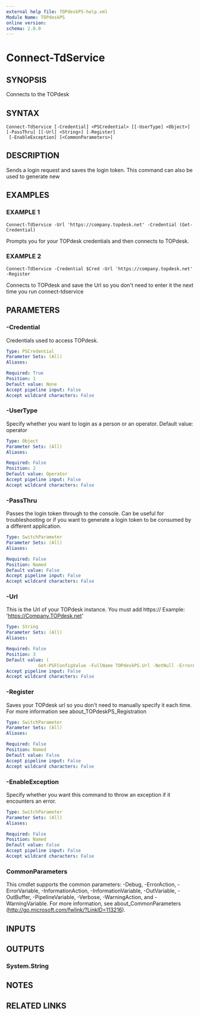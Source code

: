 ```yaml
---
external help file: TOPdeskPS-help.xml
Module Name: TOPdeskPS
online version:
schema: 2.0.0
---
```


# Connect-TdService

## SYNOPSIS
Connects to the TOPdesk

## SYNTAX

```
Connect-TdService [-Credential] <PSCredential> [[-UserType] <Object>] [-PassThru] [[-Url] <String>] [-Register]
 [-EnableException] [<CommonParameters>]
```

## DESCRIPTION
Sends a login request and saves the login token.
This command can also be used to generate new

## EXAMPLES

### EXAMPLE 1
```
Connect-TdService -Url 'https://company.topdesk.net' -Credential (Get-Credential)
```

Prompts you for your TOPdesk credentials and then connects to TOPdesk.

### EXAMPLE 2
```
Connect-TdService -Credential $Cred -Url 'https://company.topdesk.net' -Register
```

Connects to TOPdesk and save the Url so you don't need to enter it the next time you run connect-tdservice

## PARAMETERS

### -Credential
Credentials used to access TOPdesk.

```yaml
Type: PSCredential
Parameter Sets: (All)
Aliases:

Required: True
Position: 1
Default value: None
Accept pipeline input: False
Accept wildcard characters: False
```

### -UserType
Specify whether you want to login as a person or an operator.
Default value: operator

```yaml
Type: Object
Parameter Sets: (All)
Aliases:

Required: False
Position: 2
Default value: Operator
Accept pipeline input: False
Accept wildcard characters: False
```

### -PassThru
Passes the login token through to the console.
Can be useful for troubleshooting or if you want to generate a login token to be consumed by a different application.

```yaml
Type: SwitchParameter
Parameter Sets: (All)
Aliases:

Required: False
Position: Named
Default value: False
Accept pipeline input: False
Accept wildcard characters: False
```

### -Url
This is the Url of your TOPdesk instance.
You must add https:// Example: 'https://Company.TOPdesk.net'

```yaml
Type: String
Parameter Sets: (All)
Aliases:

Required: False
Position: 3
Default value: (
            Get-PSFConfigValue -FullName TOPdeskPS.Url -NotNull -ErrorAction Continue)
Accept pipeline input: False
Accept wildcard characters: False
```

### -Register
Saves your TOPdesk url so you don't need to manually specify it each time.
For more information see about_TOPdeskPS_Registration

```yaml
Type: SwitchParameter
Parameter Sets: (All)
Aliases:

Required: False
Position: Named
Default value: False
Accept pipeline input: False
Accept wildcard characters: False
```

### -EnableException
Specify whether you want this command to throw an exception if it encounters an error.

```yaml
Type: SwitchParameter
Parameter Sets: (All)
Aliases:

Required: False
Position: Named
Default value: False
Accept pipeline input: False
Accept wildcard characters: False
```

### CommonParameters
This cmdlet supports the common parameters: -Debug, -ErrorAction, -ErrorVariable, -InformationAction, -InformationVariable, -OutVariable, -OutBuffer, -PipelineVariable, -Verbose, -WarningAction, and -WarningVariable.
For more information, see about_CommonParameters (http://go.microsoft.com/fwlink/?LinkID=113216).

## INPUTS

## OUTPUTS

### System.String
## NOTES

## RELATED LINKS

